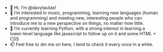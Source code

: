 - 👋 Hi, I’m @davytautas!
- 👀 I’m interested in music, programming, learning new languages (human and programming) and meeting new, interesting people who can introduce me to a new perspective on things, 
no matter how little.
- 🌱 I’m currently learning Python, with a strong interest in learning a lower-level language like javascript to follow up on it and some HTML + CSS
- 📫 Feel free to dm me on here, I tend to check it every once in a while.

